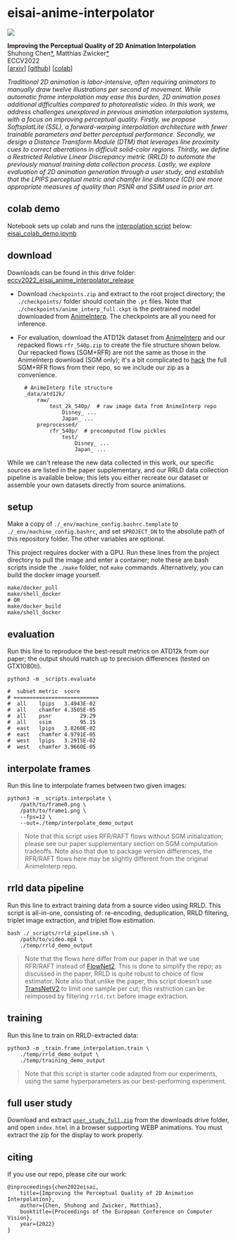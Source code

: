 


eisai-anime-interpolator
========================

![](./supplementary/teaser.png)


**Improving the Perceptual Quality of 2D Animation Interpolation**  
Shuhong Chen[\*](https://shuhongchen.github.io/), Matthias Zwicker[\*](https://www.cs.umd.edu/~zwicker/)  
ECCV2022  
\[[arxiv](https://arxiv.org/abs/2111.12792)\]
\[[github](https://github.com/ShuhongChen/eisai-anime-interpolator)\]
\[[colab](https://colab.research.google.com/github/ShuhongChen/eisai-anime-interpolator/blob/master/_notebooks/eisai_colab_demo.ipynb)\]  

*Traditional 2D animation is labor-intensive, often requiring animators to manually draw twelve illustrations per second of movement.  While automatic frame interpolation may ease this burden, 2D animation poses additional difficulties compared to photorealistic video.  In this work, we address challenges unexplored in previous animation interpolation systems, with a focus on improving perceptual quality.  Firstly, we propose SoftsplatLite (SSL), a forward-warping interpolation architecture with fewer trainable parameters and better perceptual performance.  Secondly, we design a Distance Transform Module (DTM) that leverages line proximity cues to correct aberrations in difficult solid-color regions.  Thirdly, we define a Restricted Relative Linear Discrepancy metric (RRLD) to automate the previously manual training data collection process.  Lastly, we explore evaluation of 2D animation generation through a user study, and establish that the LPIPS perceptual metric and chamfer line distance (CD) are more appropriate measures of quality than PSNR and SSIM used in prior art.*


## colab demo

Notebook sets up colab and runs the [interpolation script](#interpolate-frames) below: [eisai_colab_demo.ipynb](https://colab.research.google.com/github/ShuhongChen/eisai-anime-interpolator/blob/master/_notebooks/eisai_colab_demo.ipynb)  


## download

Downloads can be found in this drive folder: [eccv2022_eisai_anime_interpolator_release](https://drive.google.com/drive/folders/1AiZVgGej7Tpn95ats6967neIEPdShxWy?usp=sharing)

* Download `checkpoints.zip` and extract to the root project directory; the `./checkpoints/` folder should contain the `.pt` files.  Note that `./checkpoints/anime_interp_full.ckpt` is the pretrained model downloaded from [AnimeInterp](https://github.com/lisiyao21/AnimeInterp).  The checkpoints are all you need for inference.
* For evaluation, download the ATD12k dataset from [AnimeInterp](https://github.com/lisiyao21/AnimeInterp) and our repacked flows `rfr_540p.zip` to create the file structure shown below.  Our repacked flows (SGM+RFR) are not the same as those in the AnimeInterp download (SGM only); it's a bit complicated to [hack](https://github.com/lisiyao21/AnimeInterp/blob/b38358335fcd7361a199c1f7d899d457724ecee0/test_anime_sequence_one_by_one.py#L127) the full SGM+RFR flows from their repo, so we include our zip as a convenience.

        # AnimeInterp file structure
        _data/atd12k/
            raw/
                test_2k_540p/  # raw image data from AnimeInterp repo
                    Disney_ ...
                    Japan_ ...
            preprocessed/
                rfr_540p/  # precomputed flow pickles
                    test/
                        Disney_ ...
                        Japan_ ...

While we can't release the new data collected in this work, our specific sources are listed in the paper supplementary, and our RRLD data collection pipeline is available below; this lets you either recreate our dataset or assemble your own datasets directly from source animations.


## setup

Make a copy of `./_env/machine_config.bashrc.template` to `./_env/machine_config.bashrc`, and set `$PROJECT_DN` to the absolute path of this repository folder.  The other variables are optional.

This project requires docker with a GPU.  Run these lines from the project directory to pull the image and enter a container; note these are bash scripts inside the `./make` folder, not `make` commands.  Alternatively, you can build the docker image yourself.

    make/docker_pull
    make/shell_docker
    # OR
    make/docker_build
    make/shell_docker


## evaluation

Run this line to reproduce the best-result metrics on ATD12k from our paper; the output should match up to precision differences (tested on GTX1080ti).

    python3 -m _scripts.evaluate

    #  subset metric  score      
    # ===========================
    #  all    lpips   3.4943E-02 
    #  all    chamfer 4.3505E-05 
    #  all    psnr         29.29 
    #  all    ssim         95.15 
    #  east   lpips   3.8260E-02 
    #  east   chamfer 4.9791E-05 
    #  west   lpips   3.2915E-02 
    #  west   chamfer 3.9660E-05


## interpolate frames

Run this line to interpolate frames between two given images:

    python3 -m _scripts.interpolate \
        /path/to/frame0.png \
        /path/to/frame1.png \
        --fps=12 \
        --out=./temp/interpolate_demo_output

> Note that this script uses RFR/RAFT flows without SGM initialization; please see our paper supplementary section on SGM computation tradeoffs.  Note also that due to package version differences, the RFR/RAFT flows here may be slightly different from the original AnimeInterp repo.


## rrld data pipeline

Run this line to extract training data from a source video using RRLD.  This script is all-in-one, consisting of: re-encoding, deduplication, RRLD filtering, triplet image extraction, and triplet flow estimation.

    bash ./_scripts/rrld_pipeline.sh \
        /path/to/video.mp4 \
        ./temp/rrld_demo_output

> Note that the flows here differ from our paper in that we use RFR/RAFT instead of [FlowNet2](https://github.com/NVIDIA/flownet2-pytorch).  This is done to simplify the repo; as discussed in the paper, RRLD is quite robust to choice of flow estimator.  Note also that unlike the paper, this script doesn't use [TransNetV2](https://github.com/soCzech/TransNetV2) to limit one sample per cut; this restriction can be reimposed by filtering `rrld.txt` before image extraction.


## training

Run this line to train on RRLD-extracted data:

    python3 -m _train.frame_interpolation.train \
        ./temp/rrld_demo_output \
        ./temp/training_demo_output

> Note that this script is starter code adapted from our experiments, using the same hyperparameters as our best-performing experiment.


## full user study

Download and extract [`user_study_full.zip`](https://drive.google.com/file/d/1HzcjJpBq0ILBDofY5nkNnzZhHxrK5HVO/view?usp=sharing) from the downloads drive folder, and open `index.html` in a browser supporting WEBP animations.  You must extract the zip for the display to work properly.


## citing

If you use our repo, please cite our work:

    @inproceedings{chen2022eisai,
        title={Improving the Perceptual Quality of 2D Animation Interpolation},
        author={Chen, Shuhong and Zwicker, Matthias},
        booktitle={Proceedings of the European Conference on Computer Vision},
        year={2022}
    }







